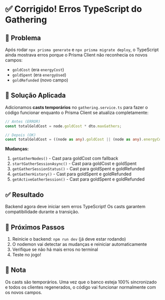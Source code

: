 # ✅ Corrigido! Erros TypeScript do Gathering

## 🐛 Problema

Após rodar `npx prisma generate` e `npx prisma migrate deploy`, o TypeScript ainda mostrava erros porque o Prisma Client não reconhecia os novos campos:
- `goldCost` (era `energyCost`)
- `goldSpent` (era `energyUsed`)
- `goldRefunded` (novo campo)

## 🔧 Solução Aplicada

Adicionamos **casts temporários** no `gathering.service.ts` para fazer o código funcionar enquanto o Prisma Client se atualiza completamente:

```typescript
// Antes (ERROR)
const totalGoldCost = node.goldCost * dto.maxGathers;

// Depois (OK)
const totalGoldCost = ((node as any).goldCost || (node as any).energyCost || 0) * dto.maxGathers;
```

**Mudanças:**
1. `getGatherNodes()` - Cast para goldCost com fallback
2. `startGatherSessionAsync()` - Cast para goldCost e goldSpent
3. `getGatherSessionStatus()` - Cast para goldSpent e goldRefunded
4. `getGatherHistory()` - Cast para goldSpent e goldRefunded  
5. `getActiveGatherSession()` - Cast para goldSpent e goldRefunded

## ✅ Resultado

Backend agora deve iniciar sem erros TypeScript! Os casts garantem compatibilidade durante a transição.

## 🚀 Próximos Passos

1. Reinicie o backend: `npm run dev` (já deve estar rodando)
2. O nodemon vai detectar as mudanças e reiniciar automaticamente
3. Verifique se não há mais erros no terminal
4. Teste no jogo!

## 📝 Nota

Os casts são temporários. Uma vez que o banco esteja 100% sincronizado e todos os clientes regenerados, o código vai funcionar normalmente com os novos campos.
